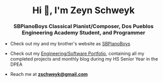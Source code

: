 <h1 align="center">Hi 👋, I'm Zeyn Schweyk</h1>
<h3 align="center">SBPianoBoys Classical Pianist/Composer, Dos Pueblos Engineering Academy Student, and Programmer</h3>

- Check out my and my brother's website as [SBPianoBoys](www.sbpianoboys.com)

- Check out my [Engineering/Software Portfolio](https://2022mechatronicszeynschweyk.weebly.com/projects.html), containing all my completed projects and monthly blog during my HS Senior Year in the DPEA

- Reach me at **zschweyk@gmail.com**
